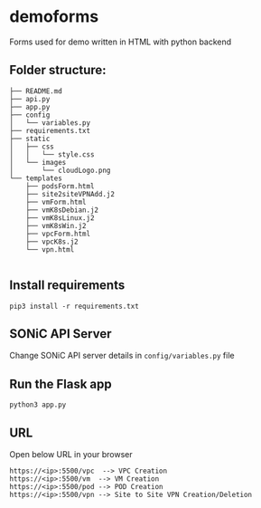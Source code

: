 # demoforms
Forms used for demo written in HTML with python backend

## Folder structure:
```
├── README.md
├── api.py
├── app.py
├── config
│   └── variables.py
├── requirements.txt
├── static
│   ├── css
│   │   └── style.css
│   └── images
│       └── cloudLogo.png
└── templates
    ├── podsForm.html
    ├── site2siteVPNAdd.j2
    ├── vmForm.html
    ├── vmK8sDebian.j2
    ├── vmK8sLinux.j2
    ├── vmK8sWin.j2
    ├── vpcForm.html
    ├── vpcK8s.j2
    └── vpn.html


```

## Install requirements
```
pip3 install -r requirements.txt
```

## SONiC API Server
Change SONiC API server details in `config/variables.py` file

## Run the Flask app
```
python3 app.py
```

## URL
Open below URL in your browser
```
https://<ip>:5500/vpc  --> VPC Creation
https://<ip>:5500/vm  --> VM Creation
https://<ip>:5500/pod --> POD Creation
https://<ip>:5500/vpn --> Site to Site VPN Creation/Deletion
```
